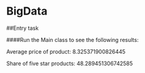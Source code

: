 # BigData
##Entry task

####Run the Main class to see the following results:

Average price of product: 8.325371900826445

Share of five star products: 48.289451306742585
